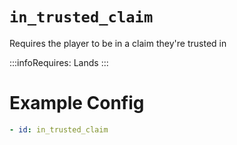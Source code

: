 # `in_trusted_claim`

Requires the player to be in a claim they're trusted in

:::infoRequires:
Lands
:::
# Example Config
```yaml
- id: in_trusted_claim
```
